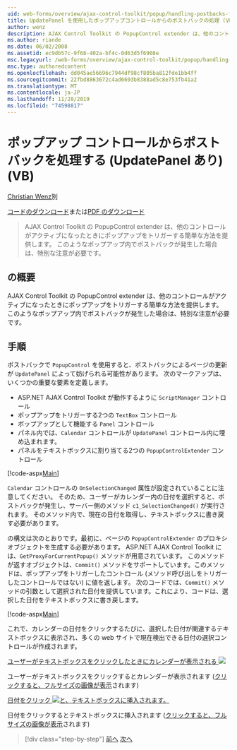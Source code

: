 ```yaml
---
uid: web-forms/overview/ajax-control-toolkit/popup/handling-postbacks-from-a-popup-control-with-an-updatepanel-vb
title: UpdatePanel を使用したポップアップコントロールからのポストバックの処理 (VB) |Microsoft Docs
author: wenz
description: AJAX Control Toolkit の PopupControl extender は、他のコントロールがアクティブになったときにポップアップをトリガーする簡単な方法を提供します。 特別な注意が必要です...
ms.author: riande
ms.date: 06/02/2008
ms.assetid: ec9db57c-9f68-402a-bf4c-0d63d5f6908e
msc.legacyurl: /web-forms/overview/ajax-control-toolkit/popup/handling-postbacks-from-a-popup-control-with-an-updatepanel-vb
msc.type: authoredcontent
ms.openlocfilehash: dd045ae56696c7944df98cf805ba812fde1bb4ff
ms.sourcegitcommit: 22fbd8863672c4ad6693b8388ad5c8e753fb41a2
ms.translationtype: MT
ms.contentlocale: ja-JP
ms.lasthandoff: 11/28/2019
ms.locfileid: "74598817"
---
```

# <a name="handling-postbacks-from-a-popup-control-with-an-updatepanel-vb"></a>ポップアップ コントロールからポストバックを処理する (UpdatePanel あり) (VB)

[Christian Wenz](https://github.com/wenz)別

[コードのダウンロード](https://download.microsoft.com/download/9/3/f/93f8daea-bebd-4821-833b-95205389c7d0/PopupControl2.vb.zip)または[PDF のダウンロード](https://download.microsoft.com/download/2/d/c/2dc10e34-6983-41d4-9c08-f78f5387d32b/popupcontrol2VB.pdf)

> AJAX Control Toolkit の PopupControl extender は、他のコントロールがアクティブになったときにポップアップをトリガーする簡単な方法を提供します。 このようなポップアップ内でポストバックが発生した場合は、特別な注意が必要です。

## <a name="overview"></a>の概要

AJAX Control Toolkit の PopupControl extender は、他のコントロールがアクティブになったときにポップアップをトリガーする簡単な方法を提供します。 このようなポップアップ内でポストバックが発生した場合は、特別な注意が必要です。

## <a name="steps"></a>手順

ポストバックで `PopupControl` を使用すると、ポストバックによるページの更新が `UpdatePanel` によって妨げられる可能性があります。 次のマークアップは、いくつかの重要な要素を定義します。

- ASP.NET AJAX Control Toolkit が動作するように `ScriptManager` コントロール
- ポップアップをトリガーする2つの `TextBox` コントロール
- ポップアップとして機能する `Panel` コントロール
- パネル内では、`Calendar` コントロールが `UpdatePanel` コントロール内に埋め込まれます。
- パネルをテキストボックスに割り当てる2つの `PopupControlExtender` コントロール

[!code-aspx[Main](handling-postbacks-from-a-popup-control-with-an-updatepanel-vb/samples/sample1.aspx)]

`Calendar` コントロールの `OnSelectionChanged` 属性が設定されていることに注意してください。 そのため、ユーザーがカレンダー内の日付を選択すると、ポストバックが発生し、サーバー側のメソッド `c1_SelectionChanged()` が実行されます。 そのメソッド内で、現在の日付を取得し、テキストボックスに書き戻す必要があります。

の構文は次のとおりです。最初に、ページの `PopupControlExtender` のプロキシオブジェクトを生成する必要があります。 ASP.NET AJAX Control Toolkit には、`GetProxyForCurrentPopup()` メソッドが用意されています。 このメソッドが返すオブジェクトは、`Commit()` メソッドをサポートしています。このメソッドは、ポップアップをトリガーしたコントロール (メソッド呼び出しをトリガーしたコントロールではない) に値を返します。 次のコードでは、`Commit()` メソッドの引数として選択された日付を提供しています。これにより、コードは、選択した日付をテキストボックスに書き戻します。

[!code-aspx[Main](handling-postbacks-from-a-popup-control-with-an-updatepanel-vb/samples/sample2.aspx)]

これで、カレンダーの日付をクリックするたびに、選択した日付が関連するテキストボックスに表示され、多くの web サイトで現在検出できる日付の選択コントロールが作成されます。

[ユーザーがテキストボックスをクリックしたときにカレンダーが表示される ![](handling-postbacks-from-a-popup-control-with-an-updatepanel-vb/_static/image2.png)](handling-postbacks-from-a-popup-control-with-an-updatepanel-vb/_static/image1.png)

ユーザーがテキストボックスをクリックするとカレンダーが表示されます ([クリックすると、フルサイズの画像が表示](handling-postbacks-from-a-popup-control-with-an-updatepanel-vb/_static/image3.png)されます)

[日付をクリック ![と、テキストボックスに挿入されます。](handling-postbacks-from-a-popup-control-with-an-updatepanel-vb/_static/image5.png)](handling-postbacks-from-a-popup-control-with-an-updatepanel-vb/_static/image4.png)

日付をクリックするとテキストボックスに挿入されます ([クリックすると、フルサイズの画像が表示](handling-postbacks-from-a-popup-control-with-an-updatepanel-vb/_static/image6.png)されます)

> [!div class="step-by-step"]
> [前へ](using-multiple-popup-controls-vb.md)
> [次へ](handling-postbacks-from-a-popup-control-without-an-updatepanel-vb.md)
